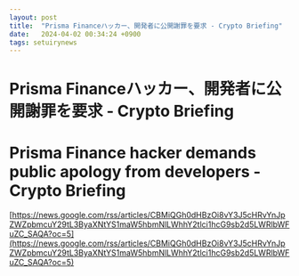 ```yaml
---
layout: post
title:  "Prisma Financeハッカー、開発者に公開謝罪を要求 - Crypto Briefing"
date:   2024-04-02 00:34:24 +0900
tags: setuirynews 
---
```


# Prisma Financeハッカー、開発者に公開謝罪を要求 - Crypto Briefing



# Prisma Finance hacker demands public apology from developers - Crypto Briefing

[https://news.google.com/rss/articles/CBMiQGh0dHBzOi8vY3J5cHRvYnJpZWZpbmcuY29tL3ByaXNtYS1maW5hbmNlLWhhY2tlci1hcG9sb2d5LWRlbWFuZC_SAQA?oc=5](https://news.google.com/rss/articles/CBMiQGh0dHBzOi8vY3J5cHRvYnJpZWZpbmcuY29tL3ByaXNtYS1maW5hbmNlLWhhY2tlci1hcG9sb2d5LWRlbWFuZC_SAQA?oc=5)

